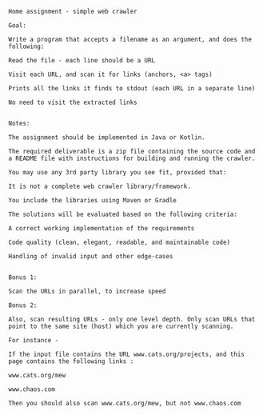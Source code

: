     
    
    
    Home assignment - simple web crawler
    
    Goal:
    
    Write a program that accepts a filename as an argument, and does the following:
    
    Read the file - each line should be a URL
    
    Visit each URL, and scan it for links (anchors, <a> tags)
    
    Prints all the links it finds to stdout (each URL in a separate line)
    
    No need to visit the extracted links
    
    
    Notes:
    
    The assignment should be implemented in Java or Kotlin.
    
    The required deliverable is a zip file containing the source code and a README file with instructions for building and running the crawler.
    
    You may use any 3rd party library you see fit, provided that:
    
    It is not a complete web crawler library/framework.
    
    You include the libraries using Maven or Gradle
    
    The solutions will be evaluated based on the following criteria:
    
    A correct working implementation of the requirements
    
    Code quality (clean, elegant, readable, and maintainable code)
    
    Handling of invalid input and other edge-cases
    
    
    Bonus 1:
    
    Scan the URLs in parallel, to increase speed
    
    Bonus 2:
    
    Also, scan resulting URLs - only one level depth. Only scan URLs that point to the same site (host) which you are currently scanning.
    
    For instance -
    
    If the input file contains the URL www.cats.org/projects, and this page contains the following links :
    
    www.cats.org/mew
    
    www.chaos.com
    
    Then you should also scan www.cats.org/mew, but not www.chaos.com
    
